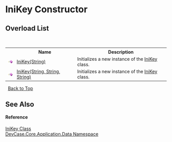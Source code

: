 # IniKey Constructor 
 


## Overload List
&nbsp;<table><tr><th></th><th>Name</th><th>Description</th></tr><tr><td>![Public method](media/pubmethod.gif "Public method")</td><td><a href="M_DevCase_Core_Application_Data_IniKey__ctor">IniKey(String)</a></td><td>
Initializes a new instance of the <a href="T_DevCase_Core_Application_Data_IniKey">IniKey</a> class.</td></tr><tr><td>![Public method](media/pubmethod.gif "Public method")</td><td><a href="M_DevCase_Core_Application_Data_IniKey__ctor_1">IniKey(String, String, String)</a></td><td>
Initializes a new instance of the <a href="T_DevCase_Core_Application_Data_IniKey">IniKey</a> class.</td></tr></table>&nbsp;
<a href="#inikey-constructor">Back to Top</a>

## See Also


#### Reference
<a href="T_DevCase_Core_Application_Data_IniKey">IniKey Class</a><br /><a href="N_DevCase_Core_Application_Data">DevCase.Core.Application.Data Namespace</a><br />